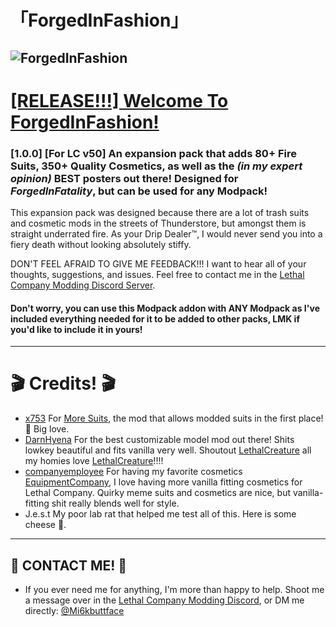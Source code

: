 # 「ForgedInFashion」
![ForgedInFashion](https://github.com/Mi6kbuttface/ForgedInFashion/blob/main/ForgedInFashionMkII.gif?raw=true)
---
# <ins>[RELEASE!!!] Welcome To ForgedInFashion!</ins>
### [1.0.0] [For LC v50] An expansion pack that adds **80+ Fire Suits**, **350+ Quality Cosmetics**, as well as the <i>(in my expert opinion)</i> **BEST** posters out there! Designed for ***ForgedInFatality***, but can be used for any Modpack!

This expansion pack was designed because there are a lot of trash suits and cosmetic mods in the streets of Thunderstore, but amongst them is straight underrated fire. As your Drip Dealer™, I would never send you into a fiery death without looking absolutely stiffy. 

DON'T FEEL AFRAID TO GIVE ME FEEDBACK!!! I want to hear all of your thoughts, suggestions, and issues. Feel free to contact me in the [Lethal Company Modding Discord Server](https://discord.com/channels/1168655651455639582/1225622177970257961).
#### **Don't worry, you can use this Modpack addon with ANY Modpack as I've included everything needed for it to be added to other packs, LMK if you'd like to include it in yours!**
---
# 🎬 Credits! 🎬 
- [x753](https://thunderstore.io/c/lethal-company/p/x753/?q=&ordering=most-downloaded&section=mods&nsfw=on&deprecated=on) For [More Suits](https://thunderstore.io/c/lethal-company/p/x753/More_Suits/), the mod that allows modded suits in the first place! 💜 Big love.
- [DarnHyena](https://thunderstore.io/c/lethal-company/p/DarnHyena/?q=&ordering=most-downloaded&section=asset-replacements&nsfw=on&deprecated=on) For the best customizable model mod out there! Shits lowkey beautiful and fits vanilla very well. Shoutout [LethalCreature](https://thunderstore.io/c/lethal-company/p/DarnHyena/LethalCreature/) all my homies love [LethalCreature](https://thunderstore.io/c/lethal-company/p/DarnHyena/LethalCreature/)!!!!
- [companyemployee](https://thunderstore.io/c/lethal-company/p/companyemployee/?q=&ordering=most-downloaded&section=mods&nsfw=on&deprecated=on) For having my favorite cosmetics [EquipmentCompany](https://thunderstore.io/c/lethal-company/p/companyemployee/EquipmentCompany/), I love having more vanilla fitting cosmetics for Lethal Company. Quirky meme suits and cosmetics are nice, but vanilla-fitting shit really blends well for style.
- J.e.s.t My poor lab rat that helped me test all of this. Here is some cheese 🧀.

---
## 🔗 CONTACT ME! 🔗
- If you ever need me for anything, I'm more than happy to help. Shoot me a message over in the [Lethal Company Modding Discord](https://discord.com/channels/1168655651455639582/1225622177970257961), or DM me directly: [@Mi6kbuttface](https://discordapp.com/users/753382823557070970)
